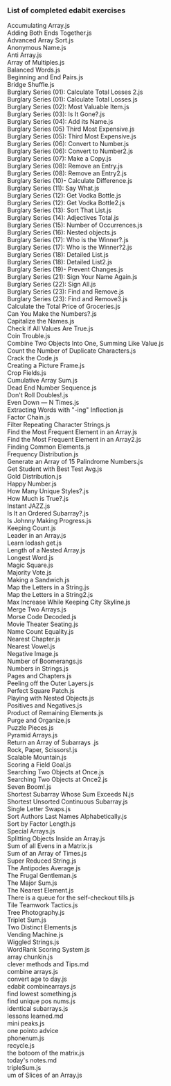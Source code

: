 ### List of completed edabit exercises

Accumulating Array.js<br>
Adding Both Ends Together.js<br>
Advanced Array Sort.js<br>
Anonymous Name.js<br>
Anti Array.js<br>
Array of Multiples.js<br>
Balanced Words.js<br>
Beginning and End Pairs.js<br>
Bridge Shuffle.js<br>
Burglary Series (01): Calculate Total Losses 2.js<br>
Burglary Series (01): Calculate Total Losses.js<br>
Burglary Series (02): Most Valuable Item.js<br>
Burglary Series (03): Is It Gone?.js<br>
Burglary Series (04): Add its Name.js<br>
Burglary Series (05) Third Most Expensive.js<br>
Burglary Series (05): Third Most Expensive.js<br>
Burglary Series (06): Convert to Number.js<br>
Burglary Series (06): Convert to Number2.js<br>
Burglary Series (07): Make a Copy.js<br>
Burglary Series (08): Remove an Entry.js<br>
Burglary Series (08): Remove an Entry2.js<br>
Burglary Series (10)- Calculate Difference.js<br>
Burglary Series (11): Say What.js<br>
Burglary Series (12): Get Vodka Bottle.js<br>
Burglary Series (12): Get Vodka Bottle2.js<br>
Burglary Series (13): Sort That List.js<br>
Burglary Series (14): Adjectives Total.js<br>
Burglary Series (15): Number of Occurrences.js<br>
Burglary Series (16): Nested objects.js<br>
Burglary Series (17): Who is the Winner?.js<br>
Burglary Series (17): Who is the Winner?2.js<br>
Burglary Series (18): Detailed List.js<br>
Burglary Series (18): Detailed List2.js<br>
Burglary Series (19)- Prevent Changes.js<br>
Burglary Series (21): Sign Your Name Again.js<br>
Burglary Series (22): Sign All.js<br>
Burglary Series (23): Find and Remove.js<br>
Burglary Series (23): Find and Remove3.js<br>
Calculate the Total Price of Groceries.js<br>
Can You Make the Numbers?.js<br>
Capitalize the Names.js<br>
Check if All Values Are True.js<br>
Coin Trouble.js<br>
Combine Two Objects Into One, Summing Like Value.js<br>
Count the Number of Duplicate Characters.js<br>
Crack the Code.js<br>
Creating a Picture Frame.js<br>
Crop Fields.js<br>
Cumulative Array Sum.js<br>
Dead End Number Sequence.js<br>
Don't Roll Doubles!.js<br>
Even Down — N Times.js<br>
Extracting Words with "-ing" Inflection.js<br>
Factor Chain.js<br>
Filter Repeating Character Strings.js<br>
Find the Most Frequent Element in an Array.js<br>
Find the Most Frequent Element in an Array2.js<br>
Finding Common Elements.js<br>
Frequency Distribution.js<br>
Generate an Array of 15 Palindrome Numbers.js<br>
Get Student with Best Test Avg.js<br>
Gold Distribution.js<br>
Happy Number.js<br>
How Many Unique Styles?.js<br>
How Much is True?.js<br>
Instant JAZZ.js<br>
Is It an Ordered Subarray?.js<br>
Is Johnny Making Progress.js<br>
Keeping Count.js<br>
Leader in an Array.js<br>
Learn lodash get.js<br>
Length of a Nested Array.js<br>
Longest Word.js<br>
Magic Square.js<br>
Majority Vote.js<br>
Making a Sandwich.js<br>
Map the Letters in a String.js<br>
Map the Letters in a String2.js<br>
Max Increase While Keeping City Skyline.js<br>
Merge Two Arrays.js<br>
Morse Code Decoded.js<br>
Movie Theater Seating.js<br>
Name Count Equality.js<br>
Nearest Chapter.js<br>
Nearest Vowel.js<br>
Negative Image.js<br>
Number of Boomerangs.js<br>
Numbers in Strings.js<br>
Pages and Chapters.js<br>
Peeling off the Outer Layers.js<br>
Perfect Square Patch.js<br>
Playing with Nested Objects.js<br>
Positives and Negatives.js<br>
Product of Remaining Elements.js<br>
Purge and Organize.js<br>
Puzzle Pieces.js<br>
Pyramid Arrays.js<br>
Return an Array of Subarrays .js<br>
Rock, Paper, Scissors!.js<br>
Scalable Mountain.js<br>
Scoring a Field Goal.js<br>
Searching Two Objects at Once.js<br>
Searching Two Objects at Once2.js<br>
Seven Boom!.js<br>
Shortest Subarray Whose Sum Exceeds N.js<br>
Shortest Unsorted Continuous Subarray.js<br>
Single Letter Swaps.js<br>
Sort Authors Last Names Alphabetically.js<br>
Sort by Factor Length.js<br>
Special Arrays.js<br>
Splitting Objects Inside an Array.js<br>
Sum of all Evens in a Matrix.js<br>
Sum of an Array of Times.js<br>
Super Reduced String.js<br>
The Antipodes Average.js<br>
The Frugal Gentleman.js<br>
The Major Sum.js<br>
The Nearest Element.js<br>
There is a queue for the self-checkout tills.js<br>
Tile Teamwork Tactics.js<br>
Tree Photography.js<br>
Triplet Sum.js<br>
Two Distinct Elements.js<br>
Vending Machine.js<br>
Wiggled Strings.js<br>
WordRank Scoring System.js<br>
array chunkin.js<br>
clever methods and Tips.md<br>
combine arrays.js<br>
convert age to day.js<br>
edabit combinearrays.js<br>
find lowest something.js<br>
find unique pos nums.js<br>
identical subarrays.js<br>
lessons learned.md<br>
mini peaks.js<br>
one pointo advice<br>
phonenum.js<br>
recycle.js<br>
the botoom of the matrix.js<br>
today's notes.md<br>
tripleSum.js<br>
um of Slices of an Array.js<br>